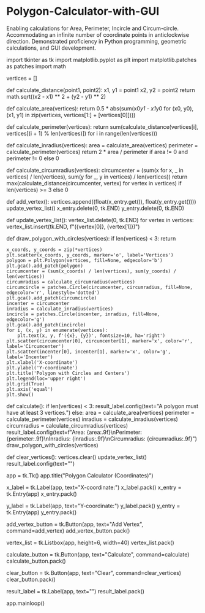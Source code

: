 # Polygon-Calculator-with-GUI
Enabling calculations for Area, Perimeter, Incircle and Circum-circle. Accommodating an infinite number of coordinate points in anticlockwise direction. Demonstrated proficiency in Python programming, geometric calculations, and GUI development.


import tkinter as tk
import matplotlib.pyplot as plt
import matplotlib.patches as patches
import math

vertices = []

def calculate_distance(point1, point2):
    x1, y1 = point1
    x2, y2 = point2
    return math.sqrt((x2 - x1) ** 2 + (y2 - y1) ** 2)

def calculate_area(vertices):
    return 0.5 * abs(sum(x0*y1 - x1*y0 for (x0, y0), (x1, y1) in zip(vertices, vertices[1:] + [vertices[0]])))

def calculate_perimeter(vertices):
    return sum(calculate_distance(vertices[i], vertices[(i + 1) % len(vertices)]) for i in range(len(vertices)))

def calculate_inradius(vertices):
    area = calculate_area(vertices)
    perimeter = calculate_perimeter(vertices)
    return 2 * area / perimeter if area != 0 and perimeter != 0 else 0

def calculate_circumradius(vertices):
    circumcenter = (sum(x for x, _ in vertices) / len(vertices), sum(y for _, y in vertices) / len(vertices))
    return max(calculate_distance(circumcenter, vertex) for vertex in vertices) if len(vertices) >= 3 else 0

def add_vertex():
    vertices.append((float(x_entry.get()), float(y_entry.get())))
    update_vertex_list()
    x_entry.delete(0, tk.END)
    y_entry.delete(0, tk.END)

def update_vertex_list():
    vertex_list.delete(0, tk.END)
    for vertex in vertices:
        vertex_list.insert(tk.END, f"({vertex[0]}, {vertex[1]})")

def draw_polygon_with_circles(vertices):
    if len(vertices) < 3:
        return

    x_coords, y_coords = zip(*vertices)
    plt.scatter(x_coords, y_coords, marker='o', label='Vertices')
    polygon = plt.Polygon(vertices, fill=None, edgecolor='b')
    plt.gca().add_patch(polygon)
    circumcenter = (sum(x_coords) / len(vertices), sum(y_coords) / len(vertices))
    circumradius = calculate_circumradius(vertices)
    circumcircle = patches.Circle(circumcenter, circumradius, fill=None, edgecolor='r', linestyle='dotted')
    plt.gca().add_patch(circumcircle)
    incenter = circumcenter
    inradius = calculate_inradius(vertices)
    incircle = patches.Circle(incenter, inradius, fill=None, edgecolor='g')
    plt.gca().add_patch(incircle)
    for i, (x, y) in enumerate(vertices):
        plt.text(x, y, f'({x}, {y})', fontsize=10, ha='right')
    plt.scatter(circumcenter[0], circumcenter[1], marker='x', color='r', label='Circumcenter')
    plt.scatter(incenter[0], incenter[1], marker='x', color='g', label='Incenter')
    plt.xlabel('X-coordinate')
    plt.ylabel('Y-coordinate')
    plt.title('Polygon with Circles and Centers')
    plt.legend(loc='upper right')
    plt.grid(True)
    plt.axis('equal')
    plt.show()

def calculate():
    if len(vertices) < 3:
        result_label.config(text="A polygon must have at least 3 vertices.")
    else:
        area = calculate_area(vertices)
        perimeter = calculate_perimeter(vertices)
        inradius = calculate_inradius(vertices)
        circumradius = calculate_circumradius(vertices)
        result_label.config(text=f"Area: {area:.9f}\nPerimeter: {perimeter:.9f}\nInradius: {inradius:.9f}\nCircumradius: {circumradius:.9f}")
        draw_polygon_with_circles(vertices)

def clear_vertices():
    vertices.clear()
    update_vertex_list()
    result_label.config(text="")

app = tk.Tk()
app.title("Polygon Calculator (Coordinates)")

x_label = tk.Label(app, text="X-coordinate:")
x_label.pack()
x_entry = tk.Entry(app)
x_entry.pack()

y_label = tk.Label(app, text="Y-coordinate:")
y_label.pack()
y_entry = tk.Entry(app)
y_entry.pack()

add_vertex_button = tk.Button(app, text="Add Vertex", command=add_vertex)
add_vertex_button.pack()

vertex_list = tk.Listbox(app, height=6, width=40)
vertex_list.pack()

calculate_button = tk.Button(app, text="Calculate", command=calculate)
calculate_button.pack()

clear_button = tk.Button(app, text="Clear", command=clear_vertices)
clear_button.pack()

result_label = tk.Label(app, text="")
result_label.pack()

app.mainloop()
